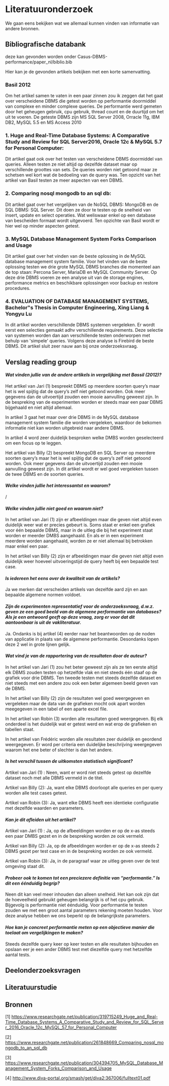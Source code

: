 # Literatuuronderzoek
We gaan eens bekijken wat we allemaal kunnen vinden van informatie van andere bronnen.
## Bibliografische databank
deze kan gevonden worden onder Casus-DBMS-performance/paper_nl/biblio.bib

Hier kan je de gevonden artikels bekijken met een korte samenvatting.
### Basil 2012
Om het artikel samen te vaten in een paar zinnen zou ik zeggen dat het gaat over verscheidene DBMS die getest worden op performantie doormiddel van complexe en minder complexe queries. De performantie werd gemeten door het geheugen gebruik, cpu gebruik, thread count en de duurtijd om het uit te voeren. De geteste DBMS zijn MS SQL Server 2008, Orracle 11g, IBM DB2, MySQL 5.5 en MS Access 2010
### 1. Huge and Real-Time Database Systems: A Comparative Study and Review for SQL Server2016, Oracle 12c & MySQL 5.7 for Personal Computer:
Dit artikel gaat ook over het testen van verscheidene DBMS doormiddel van queries. Alleen testen ze niet altijd op dezelfde dataset maar op verschillende groottes van sets. De queries worden niet getoond maar ze schetsen wel kort wat de bedoeling van de query was. Ten opzicht van het artikel van Basil testen ze meer aspecten van een DBMS.
### 2. Comparing nosql mongodb to an sql db:
Dit artikel gaat over het vergelijken van de NoSQL DBMS: MongoDB en de SQL DBMS: SQL Server. Dit doen ze door te testen op de snelheid van insert, update en select operaties. Wat weliswaar enkel op een database van bescheiden formaat wordt uitgevoerd. Ten opzichte van Basil wordt er hier wel op minder aspecten getest.
### 3. MySQL Database Management System Forks Comparison and Usage
Dit artikel gaat over het vinden van de beste oplossing in de MySQL database management system familie. Voor het vinden van de beste oplossing testen we drie grote MySQL DBMS branches die momenteel aan de top staan: Percona Server, MariaDB en MySQL Community Server. Op deze drie DBMS voeren ze een analyse uit van de storage engines, performance metrics en beschikbare oplossingen voor backup en restore procedures.
### 4. EVALUATION OF DATABASE MANAGEMENT SYSTEMS, Bachelor‟s Thesis in Computer Engineering, Xing Liang & Yongyu Lu
In dit artikel worden verschillende DBMS systemen vergeleken. Er wordt eerst een selecties gemaakt adhv verschillende requirements. Deze selectie van systemen worden dan aan verschillende testen onderworpen met behulp van 'simpele' queries. Volgens deze analyse is Firebird de beste DBMS. Dit artikel sluit zeer nauw aan bij onze onderzoeksvraag.

## Verslag reading group
#### _Wat vinden jullie van de andere artikels in vergelijking met Bassil (2012)?_
Het artikel van Jari (1) bespreekt DBMS op meerdere soorten query’s maar het is wel spijtig dat de query’s zelf niet getoond worden. Ook meer gegevens dan de uitvoertijd zouden een mooie aanvulling geweest zijn. In de bespreking van de experimenten worden er steeds maar een paar DBMS bijgehaald en niet altijd allemaal.

In artikel 3 gaat het maar over drie DBMS in de MySQL database management system familie die worden vergeleken, waardoor de bekomen informatie niet kan worden uitgebreid naar andere DBMS.

In artikel 4 word zeer duidelijk besproken welke DMBS worden geselecteerd om een focus op te leggen.

Het artikel van Billy (2) bespreekt MongoDB en SQL Server op meerdere soorten query’s maar het is wel spijtig dat de query’s zelf niet getoond worden. Ook meer gegevens dan de uitvoertijd zouden een mooie aanvulling geweest zijn. In dit artikel wordt er wel goed vergeleken tussen de twee DBMS en de soorten queries.
#### _Welke vinden jullie het interessantst en waarom?_
/


#### _Welke vinden jullie niet goed en waarom niet?_
In het artikel van Jari (1) zijn er afbeeldingen maar die geven niet altijd even duidelijk weer wat er precies gebeurt is. Soms staat er enkel een grafiek voor één bepaalde DBMS, maar in de uitleg die bij het experiment staat worden er meerder DMBS aangehaald. En als er in een experiment meerdere worden aangehaald, worden ze er niet allemaal bij betrokken maar enkel een paar.

In het artikel van Billy (2) zijn er afbeeldingen maar die geven niet altijd even duidelijk weer hoeveel uitvoeringstijd de query heeft bij een bepaalde test case.
#### _Is iedereen het eens over de kwaliteit van de artikels?_
Ja we merken dat verscheiden artikels van dezelfde aard zijn en aan bepaalde algemene normen voldoet.


#### _Zijn de experimenten representatief voor de onderzoeksvraag, d.w.z. geven ze een goed beeld van de algemene performantie van databases? Als je een antwoord geeft op deze vraag, zorg er voor dat dit aantoonbaar is uit de vakliteratuur._
Ja. Ondanks is bij artikel (4) eerder naar het beantwoorden op de noden van applicatie in plaats van de algemene performantie. Desondanks lopen deze 2 wel in grote lijnen gelijk. 


#### _Wat vind je van de rapportering van de resultaten door de auteur?_
In het artikel van Jari (1) zou het beter geweest zijn als ze ten eerste altijd elk DBMS zouden testen op hetzelfde vlak en niet steeds één staaf op de grafiek voor drie DBMS. Ten tweede testen met steeds dezelfde dataset en niet steeds met een andere zou ook een beter algemeen beeld geven van de DBMS.

In het artikel van Billy (2) zijn de resultaten wel goed weergegeven en vergeleken maar de data van de grafieken mocht ook apart worden meegegeven in een tabel of een aparte excel file.

In het artikel van Robin (3) worden alle resultaten goed weergegeven. Bij elk onderdeel is het duidelijk wat er getest werd en wat erop de grafieken en tabellen staat.

In het artikel van Frédéric worden alle resultaten zeer duidelijk en geordend weergegeven. Er word per criteria een duidelijke beschrijving weergegeven waarom het ene beter of slechter is dan het andere.


#### _Is het verschil tussen de uitkomsten statistisch significant?_
Artikel van Jari (1) : Neen, want er word niet steeds getest op dezelfde dataset noch met alle DBMS vermeld in de titel.

Artikel van Billy (2): Ja, want elke DBMS doorloopt alle queries en per query worden alle test cases getest.

Artikel van Robin (3): Ja, want elke DBMS heeft een identieke configuratie met dezelfde waarden en parameters.


#### _Kan je dit afleiden uit het artikel?_
Artikel van Jari (1) : Ja, op de afbeeldingen worden er op de x-as steeds een paar DMBS gezet en in de bespreking worden ze ook vermeld. 

Artikel van Billy (2): Ja, op de afbeeldingen worden er op de x-as steeds 2 DBMS gezet per test case en in de bespreking worden ze ook vermeld.

Artikel van Robin (3): Ja, in de paragraaf waar ze uitleg geven over de test omgeving staat dit.


#### _Probeer ook te komen tot een preciezere definitie van “performantie.” Is dit een éénduidig begrip?_
Neen dit kan veel meer inhouden dan alleen snelheid. Het kan ook zijn dat de hoeveelheid gebruikt geheugen belangrijk is of het cpu gebruik. Bijgevolg is performantie niet éénduidig. Voor performantie te testen zouden we met een groot aantal parameters rekening moeten houden. Voor deze analyse hebben we ons beperkt op de belangrijkste parameters.


#### _Hoe kan je concreet performantie meten op een objectieve manier die toelaat om vergelijkingen te maken?_
Steeds dezelfde query keer op keer testen en alle resultaten bijhouden en opslaan eer je een ander DBMS test met diezelfde query met hetzelfde aantal tests.



## Deelonderzoeksvragen
## Literatuurstudie
## Bronnen
[1] https://www.researchgate.net/publication/319715249_Huge_and_Real-Time_Database_Systems_A_Comparative_Study_and_Review_for_SQL_Server_2016_Oracle_12c_MySQL_57_for_Personal_Computer

[2] https://www.researchgate.net/publication/261848669_Comparing_nosql_mongodb_to_an_sql_db

[3] https://www.researchgate.net/publication/304394705_MySQL_Database_Management_System_Forks_Comparison_and_Usage

[4] http://www.diva-portal.org/smash/get/diva2:367006/fulltext01.pdf

